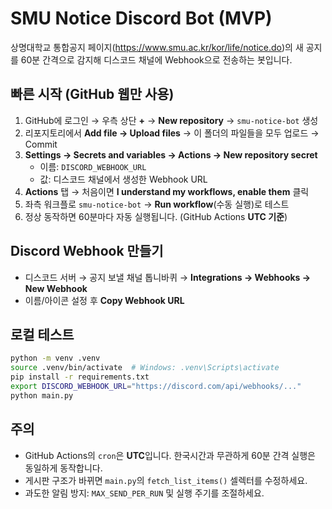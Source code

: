 
# SMU Notice Discord Bot (MVP)

상명대학교 통합공지 페이지(https://www.smu.ac.kr/kor/life/notice.do)의 새 공지를 60분 간격으로 감지해 디스코드 채널에 Webhook으로 전송하는 봇입니다.

## 빠른 시작 (GitHub 웹만 사용)

1. GitHub에 로그인 → 우측 상단 **+** → **New repository** → `smu-notice-bot` 생성
2. 리포지토리에서 **Add file → Upload files** → 이 폴더의 파일들을 모두 업로드 → Commit
3. **Settings → Secrets and variables → Actions → New repository secret**
   - 이름: `DISCORD_WEBHOOK_URL`
   - 값: 디스코드 채널에서 생성한 Webhook URL
4. **Actions** 탭 → 처음이면 **I understand my workflows, enable them** 클릭
5. 좌측 워크플로 `smu-notice-bot` → **Run workflow**(수동 실행)로 테스트
6. 정상 동작하면 60분마다 자동 실행됩니다. (GitHub Actions **UTC 기준**)

## Discord Webhook 만들기
- 디스코드 서버 → 공지 보낼 채널 톱니바퀴 → **Integrations → Webhooks → New Webhook**
- 이름/아이콘 설정 후 **Copy Webhook URL**

## 로컬 테스트
```bash
python -m venv .venv
source .venv/bin/activate  # Windows: .venv\Scripts\activate
pip install -r requirements.txt
export DISCORD_WEBHOOK_URL="https://discord.com/api/webhooks/..."
python main.py
```

## 주의
- GitHub Actions의 `cron`은 **UTC**입니다. 한국시간과 무관하게 60분 간격 실행은 동일하게 동작합니다.
- 게시판 구조가 바뀌면 `main.py`의 `fetch_list_items()` 셀렉터를 수정하세요.
- 과도한 알림 방지: `MAX_SEND_PER_RUN` 및 실행 주기를 조절하세요.
